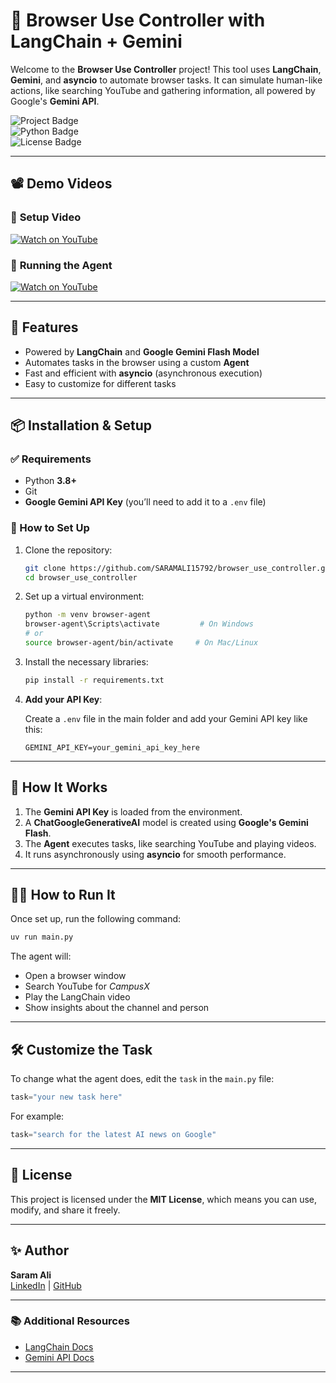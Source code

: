 # 🌟 Browser Use Controller with LangChain + Gemini

Welcome to the **Browser Use Controller** project! This tool uses **LangChain**, **Gemini**, and **asyncio** to automate browser tasks. It can simulate human-like actions, like searching YouTube and gathering information, all powered by Google's **Gemini API**.

![Project Badge](https://img.shields.io/badge/Project-Browser%20Use%20Controller-brightgreen)  
![Python Badge](https://img.shields.io/badge/Python-3.8%2B-blue)  
![License Badge](https://img.shields.io/badge/License-MIT-blue)  

---

## 📽️ Demo Videos

### 🎥 **Setup Video**  
[![Watch on YouTube](https://img.youtube.com/vi/P08Ho_osy8g/0.jpg)](https://youtu.be/P08Ho_osy8g)

### 🎥 **Running the Agent**  
[![Watch on YouTube](https://img.youtube.com/vi/N78LQqna5ZE/0.jpg)](https://youtu.be/N78LQqna5ZE)

---

## 🚀 Features

- Powered by **LangChain** and **Google Gemini Flash Model**
- Automates tasks in the browser using a custom **Agent**
- Fast and efficient with **asyncio** (asynchronous execution)
- Easy to customize for different tasks

---

## 📦 Installation & Setup

### ✅ Requirements

- Python **3.8+**
- Git
- **Google Gemini API Key** (you’ll need to add it to a `.env` file)

### 🔧 How to Set Up

1. Clone the repository:
    ```bash
    git clone https://github.com/SARAMALI15792/browser_use_controller.git
    cd browser_use_controller
    ```

2. Set up a virtual environment:
    ```bash
    python -m venv browser-agent
    browser-agent\Scripts\activate         # On Windows
    # or
    source browser-agent/bin/activate     # On Mac/Linux
    ```

3. Install the necessary libraries:
    ```bash
    pip install -r requirements.txt
    ```

4. **Add your API Key**:

    Create a `.env` file in the main folder and add your Gemini API key like this:

    ```env
    GEMINI_API_KEY=your_gemini_api_key_here
    ```

---

## 🧠 How It Works

1. The **Gemini API Key** is loaded from the environment.
2. A **ChatGoogleGenerativeAI** model is created using **Google's Gemini Flash**.
3. The **Agent** executes tasks, like searching YouTube and playing videos.
4. It runs asynchronously using **asyncio** for smooth performance.

---

## 🏃‍♂️ How to Run It

Once set up, run the following command:

```bash
uv run main.py
```

The agent will:
- Open a browser window
- Search YouTube for *CampusX*
- Play the LangChain video
- Show insights about the channel and person

---

## 🛠️ Customize the Task

To change what the agent does, edit the `task` in the `main.py` file:

```python
task="your new task here"
```

For example:
```python
task="search for the latest AI news on Google"
```

---

## 📄 License

This project is licensed under the **MIT License**, which means you can use, modify, and share it freely.

---

## ✨ Author

**Saram Ali**  
[LinkedIn](https://www.linkedin.com/in/saram-ali) | [GitHub](https://github.com/SARAMALI15792)

---

### 📚 Additional Resources

- [LangChain Docs](https://langchain.com/docs)
- [Gemini API Docs](https://developers.google.com/ai/gemini)

---
